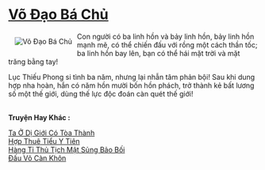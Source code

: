 <a href="https://truyenwiki.net/vo-dao-ba-chu.35467/" title="Võ Đạo Bá Chủ"><h1>Võ Đạo Bá Chủ</h1></a><div style="display:table"><img align="right" style="float: left; padding: 10px;" src="https://truyenwiki.net/a/img/str/src/35467.jpg" alt="Võ Đạo Bá Chủ">Con người có ba linh hồn và bảy linh hồn, bảy linh hồn mạnh mẽ, có thể chiến đấu với rồng một cách thần tốc; ba linh hồn bay lên, bạn có thể hái mặt trời và mặt trăng bằng tay!<p></p> Lục Thiếu Phong si tình ba năm, nhưng lại nhẫn tâm phản bội! Sau khi dung hợp nha hoàn, hắn có năm hồn mười bốn hồn phách, trở thành kẻ bất lương số một thế giới, dùng thế lực độc đoán càn quét thế giới!</div><p><br><b>Truyện Hay Khác :</b></p><a href="https://truyenwiki.net/ta-o-di-gioi-co-toa-thanh.36797/" alt="Ta Ở Dị Giới Có Tòa Thành">Ta Ở Dị Giới Có Tòa Thành</a><br/><a href="https://github.com/nownovels/topcv/tree/master/truyenhay/36130" alt="Hợp Thuê Tiểu Y Tiên">Hợp Thuê Tiểu Y Tiên</a><br/><a href="https://sangtacviet.wordpress.com/2020/10/22/hang-ti-thu-tich-mat-sung-bao-boi/" alt="Hàng Tỉ Thủ Tịch Mật Sủng Bảo Bối">Hàng Tỉ Thủ Tịch Mật Sủng Bảo Bối</a><br/><a href="https://sangtacviet.wordpress.com/2020/10/22/dau-vo-can-khon/" alt="Đấu Võ Càn Khôn">Đấu Võ Càn Khôn</a><br/>